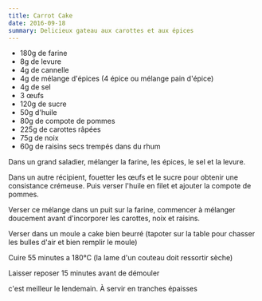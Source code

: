 ```yaml
---
title: Carrot Cake
date: 2016-09-18
summary: Delicieux gateau aux carottes et aux épices
---
```


* 180g de farine
* 8g de levure
* 4g de cannelle
* 4g de mélange d'épices (4 épice ou mélange pain d'épice)
* 4g de sel
* 3 œufs
* 120g de sucre
* 50g d'huile
* 80g de compote de pommes
* 225g de carottes râpées
* 75g de noix
* 60g de raisins secs trempés dans du rhum


Dans un grand saladier, mélanger la farine, les épices, le sel et la levure.

Dans un autre récipient, fouetter les œufs et le sucre pour obtenir une consistance crémeuse.
Puis verser l'huile en filet et ajouter la compote de pommes.

Verser ce mélange dans un puit sur la farine, commencer à mélanger doucement avant d'incorporer les carottes, noix et raisins.

Verser dans un moule a cake bien beurré (tapoter sur la table pour chasser les bulles d'air et bien remplir le moule)

Cuire 55 minutes a 180°C (la lame d'un couteau doit ressortir sèche)

Laisser reposer 15 minutes avant de démouler

c'est meilleur le lendemain. À servir en tranches épaisses

